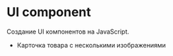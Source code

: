 # UI component
Создание UI компонентов на JavaScript.

- Карточка товара с несколькими изображениями

